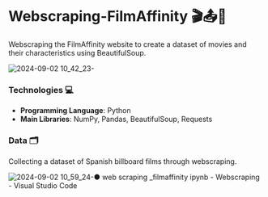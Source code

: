 # Webscraping-FilmAffinity 🎬📤📝
Webscraping the FilmAffinity website to create a dataset of movies and their characteristics using BeautifulSoup.

![2024-09-02 10_42_23-](https://github.com/user-attachments/assets/d377faf7-9690-4b78-a59a-ccefcc6ffad3)

### Technologies 💻
- **Programming Language**: Python
- **Main Libraries**: NumPy, Pandas, BeautifulSoup, Requests

### Data 🗂️
Collecting a dataset of Spanish billboard films through webscraping.

![2024-09-02 10_59_24-● web scraping _filmaffinity ipynb - Webscraping - Visual Studio Code](https://github.com/user-attachments/assets/d4be7b59-cb5e-4f9d-84ec-271ccbaa6817)




